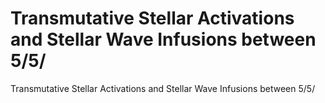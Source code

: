 # Transmutative Stellar Activations and Stellar Wave Infusions between 5/5/

Transmutative Stellar Activations and Stellar Wave Infusions between 5/5/